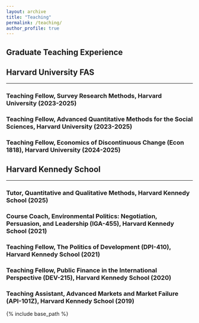 ```yaml
---
layout: archive
title: "Teaching"
permalink: /teaching/
author_profile: true
---
```

Graduate Teaching Experience
---

## Harvard University FAS
---
### Teaching Fellow, Survey Research Methods, Harvard University  (2023-2025)
### Teaching Fellow, Advanced Quantitative Methods for the Social Sciences, Harvard University  (2023-2025)
### Teaching Fellow, Economics of Discontinuous Change (Econ 1818), Harvard University  (2024-2025)

## Harvard Kennedy School
---
### Tutor, Quantitative and Qualitative Methods, Harvard Kennedy School  (2025)
### Course Coach, Environmental Politics: Negotiation, Persuasion, and Leadership (IGA-455), Harvard Kennedy School  (2021)
### Teaching Fellow, The Politics of Development (DPI-410), Harvard Kennedy School  (2021)
### Teaching Fellow, Public Finance in the International Perspective (DEV-215), Harvard Kennedy School  (2020)
### Teaching Assistant, Advanced Markets and Market Failure (API-101Z), Harvard Kennedy School  (2019)

{% include base_path %}
